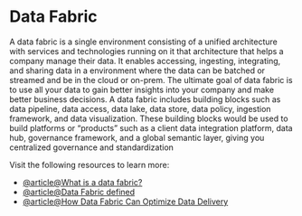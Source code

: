# Data Fabric

A data fabric is a single environment consisting of a unified architecture with services and technologies running on it that architecture that helps a company manage their data. It enables accessing, ingesting, integrating, and sharing data in a environment where the data can be batched or streamed and be in the cloud or on-prem. The ultimate goal of data fabric is to use all your data to gain better insights into your company and make better business decisions. A data fabric includes building blocks such as data pipeline, data access, data lake, data store, data policy, ingestion framework, and data visualization. These building blocks would be used to build platforms or “products” such as a client data integration platform, data hub, governance framework, and a global semantic layer, giving you centralized governance and standardization

Visit the following resources to learn more:

- [@article@What is a data fabric?](http://ibm.com/think/topics/data-fabric)
- [@article@Data Fabric defined](https://www.jamesserra.com/archive/2021/06/data-fabric-defined/)
- [@article@How Data Fabric Can Optimize Data Delivery](https://www.gartner.com/en/data-analytics/topics/data-fabric)

